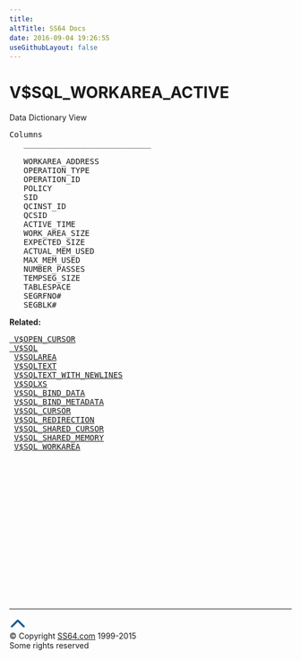 ```yaml
---
title:
altTitle: SS64 Docs
date: 2016-09-04 19:26:55
useGithubLayout: false
---
```

<!-- #BeginLibraryItem "/Library/head_orav.lbi" --><!-- #EndLibraryItem --><h1>V$SQL_WORKAREA_ACTIVE </h1>  
 <p> Data Dictionary View </p> 
 
<pre>Columns
   ___________________________
 
   WORKAREA_ADDRESS
   OPERATION_TYPE
   OPERATION_ID
   POLICY
   SID
   QCINST_ID
   QCSID
   ACTIVE_TIME
   WORK_AREA_SIZE
   EXPECTED_SIZE
   ACTUAL_MEM_USED
   MAX_MEM_USED
   NUMBER_PASSES
   TEMPSEG_SIZE
   TABLESPACE
   SEGRFNO#
   SEGBLK#</pre>
<p><b>Related:</b></p>
<pre><a href="V$OPEN_CURSOR.html"> V$OPEN_CURSOR</a> 
<a href="V$SQL.html"> V$SQL</a> 
 <a href="V$SQLAREA.html">V$SQLAREA</a> 
 <a href="V$SQLTEXT.html">V$SQLTEXT</a> 
 <a href="V$SQLTEXT_WITH_NEWLINES.html">V$SQLTEXT_WITH_NEWLINES</a> 
 <a href="V$SQLXS.html">V$SQLXS</a> 
 <a href="V$SQL_BIND_DATA.html">V$SQL_BIND_DATA</a> 
 <a href="V$SQL_BIND_METADATA.html">V$SQL_BIND_METADATA</a> 
 <a href="V$SQL_CURSOR.html">V$SQL_CURSOR</a> 
 <a href="V$SQL_REDIRECTION.html">V$SQL_REDIRECTION</a> 
 <a href="V$SQL_SHARED_CURSOR.html">V$SQL_SHARED_CURSOR</a> 
 <a href="V$SQL_SHARED_MEMORY.html">V$SQL_SHARED_MEMORY</a> 
 <a href="V$SQL_WORKAREA.html">V$SQL_WORKAREA</a> 
</pre><!-- #BeginLibraryItem "/Library/foot_orad.lbi" --><p>
<!-- oracle-footer -->
<ins class="adsbygoogle" style="display:inline-block;width:300px;height:250px" data-ad-client="ca-pub-6140977852749469" data-ad-slot="4275490898"></ins>
<script>
(adsbygoogle = window.adsbygoogle || []).push({});
</script></p>
<hr>
<div id="bl" class="footer"><a href="V$SQL_WORKAREA_ACTIVE.html#"><img src="../images/top.png" width="30" height="22" alt="Back to the Top"></a></div>
<div id="br" class="footer, tagline">© Copyright <a href="http://ss64.com/">SS64.com</a> 1999-2015<br>
Some rights reserved</div>
<!-- #EndLibraryItem -->

